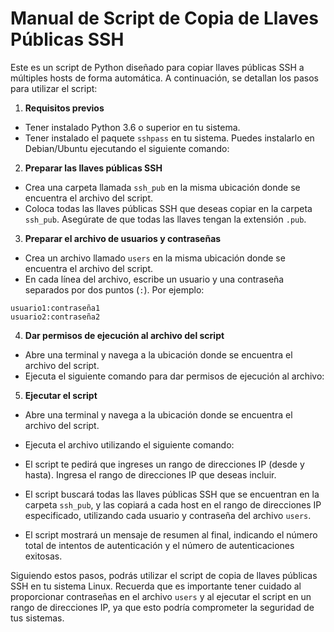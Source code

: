# Manual de Script de Copia de Llaves Públicas SSH

Este es un script de Python diseñado para copiar llaves públicas SSH a múltiples hosts de forma automática. A continuación, se detallan los pasos para utilizar el script:

1. **Requisitos previos**

- Tener instalado Python 3.6 o superior en tu sistema.
- Tener instalado el paquete `sshpass` en tu sistema. Puedes instalarlo en Debian/Ubuntu ejecutando el siguiente comando:

2. **Preparar las llaves públicas SSH**

- Crea una carpeta llamada `ssh_pub` en la misma ubicación donde se encuentra el archivo del script.
- Coloca todas las llaves públicas SSH que deseas copiar en la carpeta `ssh_pub`. Asegúrate de que todas las llaves tengan la extensión `.pub`.

3. **Preparar el archivo de usuarios y contraseñas**

- Crea un archivo llamado `users` en la misma ubicación donde se encuentra el archivo del script.
- En cada línea del archivo, escribe un usuario y una contraseña separados por dos puntos (`:`). Por ejemplo:

`usuario1:contraseña1` \
`usuario2:contraseña2`

4. **Dar permisos de ejecución al archivo del script**

- Abre una terminal y navega a la ubicación donde se encuentra el archivo del script.
- Ejecuta el siguiente comando para dar permisos de ejecución al archivo:

5. **Ejecutar el script**

- Abre una terminal y navega a la ubicación donde se encuentra el archivo del script.
- Ejecuta el archivo utilizando el siguiente comando:

- El script te pedirá que ingreses un rango de direcciones IP (desde y hasta). Ingresa el rango de direcciones IP que deseas incluir.
- El script buscará todas las llaves públicas SSH que se encuentran en la carpeta `ssh_pub`, y las copiará a cada host en el rango de direcciones IP especificado, utilizando cada usuario y contraseña del archivo `users`.
- El script mostrará un mensaje de resumen al final, indicando el número total de intentos de autenticación y el número de autenticaciones exitosas.

Siguiendo estos pasos, podrás utilizar el script de copia de llaves públicas SSH en tu sistema Linux. Recuerda que es importante tener cuidado al proporcionar contraseñas en el archivo `users` y al ejecutar el script en un rango de direcciones IP, ya que esto podría comprometer la seguridad de tus sistemas.
